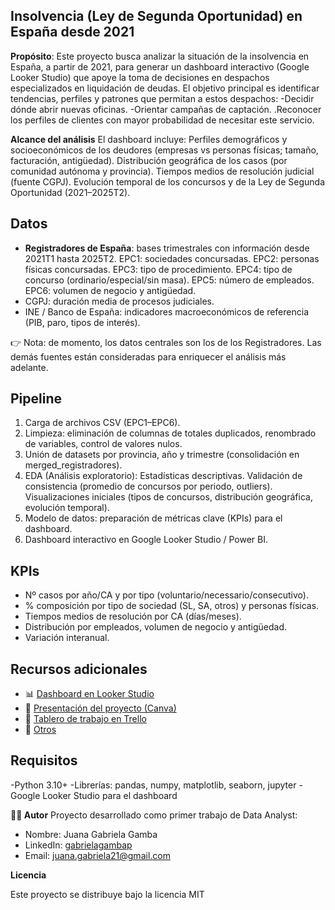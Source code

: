 ## Insolvencia (Ley de Segunda Oportunidad) en España desde 2021

**Propósito**: Este proyecto busca analizar la situación de la insolvencia en España, a partir de 2021, para generar un dashboard interactivo (Google Looker Studio) que apoye la toma de decisiones en despachos especializados en liquidación de deudas.
El objetivo principal es identificar tendencias, perfiles y patrones que permitan a estos despachos:
-Decidir dónde abrir nuevas oficinas.
-Orientar campañas de captación.
.Reconocer los perfiles de clientes con mayor probabilidad de necesitar este servicio.

**Alcance del análisis**
El dashboard incluye:
Perfiles demográficos y socioeconómicos de los deudores (empresas vs personas físicas; tamaño, facturación, antigüedad).
Distribución geográfica de los casos (por comunidad autónoma y provincia).
Tiempos medios de resolución judicial (fuente CGPJ).
Evolución temporal de los concursos y de la Ley de Segunda Oportunidad (2021–2025T2).

## Datos
- **Registradores de España**: bases trimestrales con información desde 2021T1 hasta 2025T2.
EPC1: sociedades concursadas.
EPC2: personas físicas concursadas.
EPC3: tipo de procedimiento.
EPC4: tipo de concurso (ordinario/especial/sin masa).
EPC5: número de empleados.
EPC6: volumen de negocio y antigüedad.
- CGPJ: duración media de procesos judiciales.
- INE / Banco de España: indicadores macroeconómicos de referencia (PIB, paro, tipos de interés).

👉 Nota: de momento, los datos centrales son los de los Registradores. Las demás fuentes están consideradas para enriquecer el análisis más adelante.

## Pipeline
1. Carga de archivos CSV (EPC1–EPC6).
2. Limpieza: eliminación de columnas de totales duplicados, renombrado de variables, control de valores nulos.
3. Unión de datasets por provincia, año y trimestre (consolidación en merged_registradores).
4. EDA (Análisis exploratorio):
Estadísticas descriptivas.
Validación de consistencia (promedio de concursos por periodo, outliers).
Visualizaciones iniciales (tipos de concursos, distribución geográfica, evolución temporal).
5. Modelo de datos: preparación de métricas clave (KPIs) para el dashboard.
6. Dashboard interactivo en Google Looker Studio / Power BI.


## KPIs
- Nº casos por año/CA y por tipo (voluntario/necessario/consecutivo).
- % composición por tipo de sociedad (SL, SA, otros) y personas físicas.
- Tiempos medios de resolución por CA (días/meses).
- Distribución por empleados, volumen de negocio y antigüedad.
- Variación interanual.

## Recursos adicionales

- 📊 [Dashboard en Looker Studio](https://lookerstudio.google.com/reporting/2608eeec-c38e-4568-a832-eead923c14f4)  
- 📝 [Presentación del proyecto (Canva)](https://www.canva.com/design/DAGxAKuIEq0/BThCJo9v71uinsS6AgVOCg/edit?utm_content=DAGxAKuIEq0&utm_campaign=designshare&utm_medium=link2&utm_source=sharebutton)  
- 📌 [Tablero de trabajo en Trello](https://trello.com/invite/b/68a70e0e7bb56f6c4b04fee6/ATTI02f529c449a418e3512e72153557fb87710CAC33/liquideudaproject)  
- 📂 [Otros](https://drive.google.com/xxxx)  


## Requisitos
-Python 3.10+
-Librerías: pandas, numpy, matplotlib, seaborn, jupyter
-Google Looker Studio para el dashboard


**👩‍💻 Autor**
Proyecto desarrollado como primer trabajo de Data Analyst:

- Nombre: Juana Gabriela Gamba
- LinkedIn: [gabrielagambap](https://www.linkedin.com/in/gabrielagambap-industrialengineer/)  
- Email: juana.gabriela21@gmail.com  

**Licencia**

Este proyecto se distribuye bajo la licencia MIT
